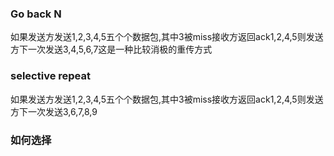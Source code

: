

### Go back N
如果发送方发送1,2,3,4,5五个个数据包,其中3被miss接收方返回ack1,2,4,5则发送方下一次发送3,4,5,6,7这是一种比较消极的重传方式



### selective repeat
如果发送方发送1,2,3,4,5五个个数据包,其中3被miss接收方返回ack1,2,4,5则发送方下一次发送3,6,7,8,9



### 如何选择
